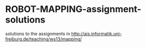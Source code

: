 # ROBOT-MAPPING-assignment-solutions
solutions to the assignments in http://ais.informatik.uni-freiburg.de/teaching/ws13/mapping/
